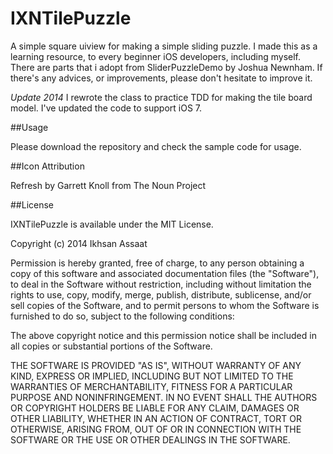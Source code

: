 IXNTilePuzzle
====================

A simple square uiview for making a simple sliding puzzle. I made this as a learning resource, to every beginner iOS developers, including myself. There are parts that i adopt from SliderPuzzleDemo by Joshua Newnham. If there's any advices, or improvements, please don't hesitate to improve it.

*Update 2014*
I rewrote the class to practice TDD for making the tile board model. I've updated the code to support iOS 7.

##Usage

Please download the repository and check the sample code for usage.

##Icon Attribution

Refresh by Garrett Knoll from The Noun Project

##License

IXNTilePuzzle is available under the MIT License.

Copyright (c) 2014 Ikhsan Assaat

Permission is hereby granted, free of charge, to any person obtaining a copy
of this software and associated documentation files (the "Software"), to deal
in the Software without restriction, including without limitation the rights
to use, copy, modify, merge, publish, distribute, sublicense, and/or sell
copies of the Software, and to permit persons to whom the Software is
furnished to do so, subject to the following conditions:

The above copyright notice and this permission notice shall be included in
all copies or substantial portions of the Software.

THE SOFTWARE IS PROVIDED "AS IS", WITHOUT WARRANTY OF ANY KIND, EXPRESS OR
IMPLIED, INCLUDING BUT NOT LIMITED TO THE WARRANTIES OF MERCHANTABILITY,
FITNESS FOR A PARTICULAR PURPOSE AND NONINFRINGEMENT. IN NO EVENT SHALL THE
AUTHORS OR COPYRIGHT HOLDERS BE LIABLE FOR ANY CLAIM, DAMAGES OR OTHER
LIABILITY, WHETHER IN AN ACTION OF CONTRACT, TORT OR OTHERWISE, ARISING FROM,
OUT OF OR IN CONNECTION WITH THE SOFTWARE OR THE USE OR OTHER DEALINGS IN
THE SOFTWARE.
